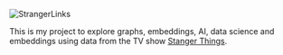 ![StrangerLinks](https://github.com/TabeerMir/StrangerLinks/assets/134224968/28399939-b78a-49d0-bfbf-07e77f02b333)

This is my project to explore graphs, embeddings, AI, data science and embeddings using data from the TV show [Stanger Things](https://en.wikipedia.org/wiki/Stranger_Things).
